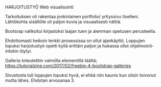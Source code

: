 HARJOITUSTYÖ Web visualisointi

Tarkoituksen oli rakentaa jonkinlainen portfolio/ yrityssivu itselleni.
Lähtökohta sisällölle oli paljon kuvia ja visuaalisesti nättiä.

Bootsrap valikoitui kirjastoksi laajan tuen ja aiemman opetusen perusteella.

Ehdottomasti heikoin lenkki prosessissa on ollut ajankäyttö. Loppujen lopuksi harjoitustyö opetti kyllä erittäin paljon ja hukassa ollut ohjelmointi-intokin löytyi.

Galleria toteutettiin valmiilla elementillä täältä; https://tutorialzine.com/2017/02/freebie-4-bootstrap-galleries 

Sivustosta tuli loppujen lopuksi hyvä, ei ehkä niin kaunis kun olisin toivonut mutta lähes. Ehdotan arvosanaa 3. 
